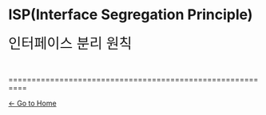 # ISP(Interface Segregation Principle)

<span style="font-familly:Papyrus;font-size:2em;">인터페이스 분리 원칙</span>

<br/>

==========================================================

[<- Go to Home](../SUMMARY.md)